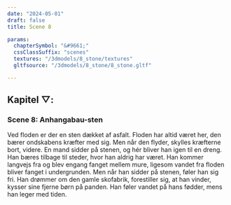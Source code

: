 ```yaml
---
date: "2024-05-01"
draft: false
title: Scene 8

params:
  chapterSymbol: "&#9661;"
  cssClassSuffix: "scenes"
  textures: "/3dmodels/8_stone/textures"
  gltfsource: "/3dmodels/8_stone/8_stone.gltf"

---
```

<h2 class="green">Kapitel &#9661;:</h2>
<h3 class="green">Scene 8: Anhangabau-sten</h3>
<canvas id="c"></canvas>
<p>Ved floden er der en sten dækket af asfalt. Floden har altid været her, den bærer ondskabens kræfter med sig. Men når den flyder, skylles kræfterne bort, videre. En mand sidder på stenen, og hér bliver han igen til en dreng. Han bæres tilbage til steder, hvor han aldrig har været. Han kommer langvejs fra og blev engang fanget mellem mure, ligesom vandet fra floden bliver fanget i undergrunden. Men når han sidder på stenen, føler han sig fri. Han drømmer om den gamle skofabrik, forestiller sig, at han vinder, kysser sine fjerne børn på panden. Han føler vandet på hans fødder, mens han leger med tiden.</p>

